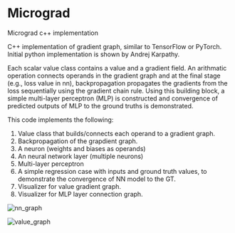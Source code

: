 # Micrograd
Micrograd c++ implementation

C++ implementation of gradient graph, similar to TensorFlow or PyTorch.
Initial python implementation is shown by Andrej Karpathy. 

Each scalar value class contains a value and a gradient field.
An arithmatic operation connects operands in the gradient graph and at the final stage (e.g., loss value in nn), backpropagation propagates the gradients from the loss sequentially using the gradient chain rule.
Using this building block, a simple multi-layer perceptron (MLP) is constructed and convergence of predicted outputs of MLP to the ground truths is demonstrated.

This code implements the following:
1. Value class that builds/connects each operand to a gradient graph.
2. Backpropagation of the grapdient graph.
3. A neuron (weights and biases as operands)
4. An neural network layer (multiple neurons)
5. Multi-layer perceptron
6. A simple regression case with inputs and ground truth values, to demonstrate the convergence of NN model to the GT.
7. Visualizer for value gradient graph.
8. Visualizer for MLP layer connection graph.

   

![nn_graph](https://github.com/djkim9031-research/micrograd/assets/172340336/47e00ada-2fa7-46d9-870e-2cfa1fb90698)


![value_graph](https://github.com/djkim9031-research/micrograd/assets/172340336/e4f24341-4af9-4ecc-80b6-b314524846b3)
